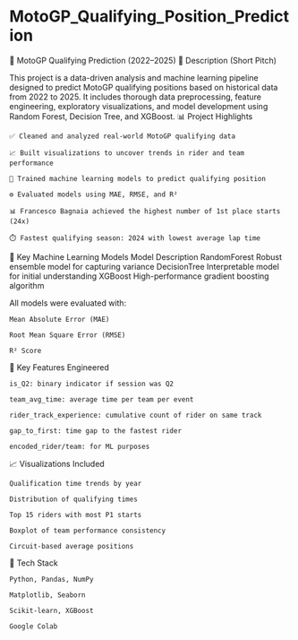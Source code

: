 # MotoGP_Qualifying_Position_Prediction

🏁 MotoGP Qualifying Prediction (2022–2025)
📌 Description (Short Pitch)

This project is a data-driven analysis and machine learning pipeline designed to predict MotoGP qualifying positions based on historical data from 2022 to 2025. It includes thorough data preprocessing, feature engineering, exploratory visualizations, and model development using Random Forest, Decision Tree, and XGBoost.
📊 Project Highlights

    ✅ Cleaned and analyzed real-world MotoGP qualifying data

    📈 Built visualizations to uncover trends in rider and team performance

    🧠 Trained machine learning models to predict qualifying position

    ⚙️ Evaluated models using MAE, RMSE, and R²

    📊 Francesco Bagnaia achieved the highest number of 1st place starts (24x)

    ⏱️ Fastest qualifying season: 2024 with lowest average lap time

🧪 Key Machine Learning Models
Model	Description
RandomForest	Robust ensemble model for capturing variance
DecisionTree	Interpretable model for initial understanding
XGBoost	High-performance gradient boosting algorithm

All models were evaluated with:

    Mean Absolute Error (MAE)

    Root Mean Square Error (RMSE)

    R² Score

📌 Key Features Engineered

    is_Q2: binary indicator if session was Q2

    team_avg_time: average time per team per event

    rider_track_experience: cumulative count of rider on same track

    gap_to_first: time gap to the fastest rider

    encoded_rider/team: for ML purposes

📈 Visualizations Included

    Qualification time trends by year

    Distribution of qualifying times

    Top 15 riders with most P1 starts

    Boxplot of team performance consistency

    Circuit-based average positions

🧰 Tech Stack

    Python, Pandas, NumPy

    Matplotlib, Seaborn

    Scikit-learn, XGBoost

    Google Colab


